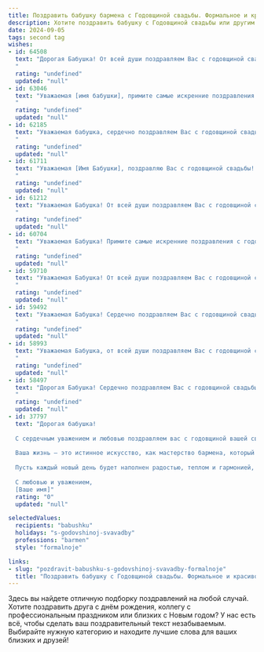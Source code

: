 ```yaml
---
title: Поздравить бабушку бармена с Годовщиной свадьбы. Формальное и красивое
description: Хотите поздравить бабушку с Годовщиной свадьбы или другим праздником? Наш ИИ создаст незабываемое поздравление, а вы обязательно выделитесь среди других.  
date: 2024-09-05
tags: second tag
wishes:
- id: 64508
  text: "Дорогая Бабушка! От всей души поздравляем Вас с годовщиной свадьбы! Пусть этот день станет напоминанием о Вашей любви, верности и долгой, счастливой семейной жизни. Желаем Вам крепкого здоровья, безграничного счастья и  радости от общения с любящими Вас близкими.
  "
  rating: "undefined"
  updated: "null"
- id: 63046
  text: "Уважаемая [имя бабушки], примите самые искренние поздравления с годовщиной свадьбы! Желаем вам долгих лет счастливой семейной жизни, наполненных любовью, взаимопониманием и радостью. Пусть ваша барменская профессия приносит вам удовольствие и вдохновение, а в вашем доме всегда царит уют и гармония.
  "
  rating: "undefined"
  updated: "null"
- id: 62185
  text: "Уважаемая бабушка, сердечно поздравляем Вас с годовщиной свадьбы! Желаем Вам крепкой любви, долгих счастливых лет вместе, тепла и уюта в Вашем доме. Пусть Ваша жизнь будет наполнена радостью, а Ваше здоровье будет крепким.
  "
  rating: "undefined"
  updated: "null"
- id: 61711
  text: "Уважаемая [Имя Бабушки], поздравляю Вас с годовщиной свадьбы! Желаю Вам крепкого здоровья, семейного благополучия и долгих лет в окружении любви и заботы ваших близких. Пусть ваша жизнь будет наполнена радостью и светлыми воспоминаниями!
  "
  rating: "undefined"
  updated: "null"
- id: 61212
  text: "Уважаемая Бабушка! От всей души поздравляем Вас с годовщиной свадьбы! Желаем Вам крепкого здоровья, долголетия, семейного счастья и благополучия. Пусть ваша жизнь будет наполнена любовью, радостью и теплом.
  "
  rating: "undefined"
  updated: "null"
- id: 60704
  text: "Уважаемая Бабушка! Примите самые искренние поздравления с годовщиной свадьбы! Желаем Вам крепкого здоровья, семейного благополучия,  огромной любви и  счастья на долгие годы! Пусть ваша жизнь будет наполнена радостью, теплом и заботой близких людей.
  "
  rating: "undefined"
  updated: "null"
- id: 59710
  text: "Уважаемая Бабушка! От всей души поздравляем Вас с годовщиной свадьбы! Желаем Вам крепкого здоровья, долгих лет жизни, любви и семейного благополучия! Пусть Ваш жизненный путь будет полон счастья, радости и взаимопонимания, а воспоминания о прожитых годах согревают Вас теплом и уютом.
  "
  rating: "undefined"
  updated: "null"
- id: 59492
  text: "Уважаемая Бабушка! Сердечно поздравляем Вас с годовщиной свадьбы! Желаем Вам крепкого здоровья, семейного благополучия и пусть каждый день Вашей жизни будет наполнен радостью, любовью и  взаимопониманием.
  "
  rating: "undefined"
  updated: "null"
- id: 58993
  text: "Уважаемая Бабушка, от всей души поздравляем Вас с годовщиной свадьбы! Желаем Вам крепкого здоровья, семейного благополучия, тепла и радости в Вашем уютном доме. Пусть Ваша жизнь будет наполнена любовью, заботой и счастьем!
  "
  rating: "undefined"
  updated: "null"
- id: 58497
  text: "Дорогая Бабушка! Сердечно поздравляем Вас с годовщиной свадьбы! Желаем Вам крепкого здоровья, семейного благополучия и долгих лет счастливой жизни, наполненной любовью и радостью! Пусть Ваш жизненный путь будет освещен теплом семейного очага и поддержкой близких людей.
  "
  rating: "undefined"
  updated: "null"
- id: 37797
  text: "Дорогая бабушка!
  
  С сердечным уважением и любовью поздравляем вас с годовщиной вашей свадьбы! Этот особенный день — яркое свидетельство крепости вашего брака, совместного счастья и незабвенных моментов, созданных за годы, проведенные вместе.
  
  Ваша жизнь — это истинное искусство, как мастерство бармена, который умело смешивает разные ингредиенты, создавая из них что-то удивительное и неповторимое. Вы продемонстрировали нам, как важно беречь и умножать любовь, словно дорогой коктейль, на который стоит потратить время и внимание.
  
  Пусть каждый новый день будет наполнен радостью, теплом и гармонией, ведь вы заслуживаете только самого лучшего. Желаем вам здоровья, счастья и много ярких мигов впереди.
  
  С любовью и уважением,
  [Ваше имя]"
  rating: "0"
  updated: "null"

selectedValues:
  recipients: "babushku"
  holidays: "s-godovshinoj-svavadby"
  professions: "barmen"
  style: "formalnoje"

links:
- slug: "pozdravit-babushku-s-godovshinoj-svavadby-formalnoje"
  title: "Поздравить бабушку с Годовщиной свадьбы. Формальное и красивое"
---
```


Здесь вы найдете отличную подборку поздравлений на любой случай. 
Хотите поздравить друга с днём рождения, коллегу с профессиональным праздником или близких с Новым годом? У нас есть всё, чтобы сделать ваш поздравительный текст незабываемым. Выбирайте нужную категорию и находите лучшие слова для ваших близких и друзей!
